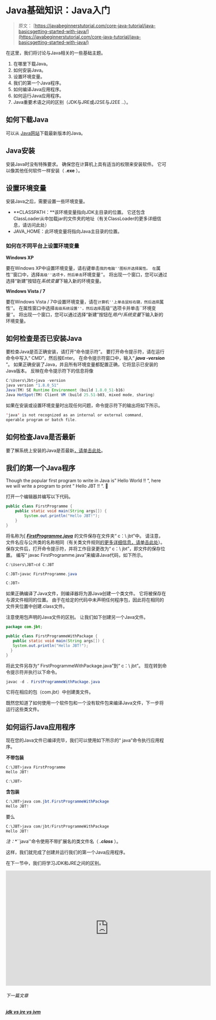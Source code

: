 # Java基础知识：Java入门

> 原文： [https://javabeginnerstutorial.com/core-java-tutorial/java-basicsgetting-started-with-java/](https://javabeginnerstutorial.com/core-java-tutorial/java-basicsgetting-started-with-java/)

在这里，我们将讨论与Java相关的一些基础主题。

1.  在哪里下载Java。
2.  如何安装Java。
3.  设置环境变量。
4.  我们的第一个Java程序。
5.  如何编译Java应用程序。
6.  如何运行Java应用程序。
7.  Java重要术语之间的区别（JDK与JRE或J2SE与J2EE ..）。

## 如何下载Java

可以从 [Java网站](http://www.oracle.com/technetwork/java/javase/downloads/jdk8-downloads-2133151.html)下载最新版本的Java。

## Java安装

安装Java时没有特殊要求。 确保您在计算机上具有适当的权限来安装软件。 它可以像其他任何软件一样安装（ **.exe** ）。

## 设置环境变量

安装Java之后，需要设置一些环境变量。

*   **CLASSPATH：**该环境变量指向JDK主目录的位置。 它还包含ClassLoader从中加载jar的文件夹的地址（有关ClassLoader的更多详细信息，请访问此处）
*   JAVA_HOME：此环境变量将指向Java主目录的位置。

### 如何在不同平台上设置环境变量

**Windows XP**

要在Windows XP中设置环境变量，请右键单击``我的电脑''图标并选择属性。 在``属性''窗口中，选择``高级''选项卡，然后单击``环境变量''。 将出现一个窗口，您可以通过选择“新建”按钮在*系统变量*下输入新的环境变量。

**Windows Vista / 7**

要在Windows Vista / 7中设置环境变量，请在``计算机''上单击鼠标右键，然后选择``属性''。 在属性窗口中选择``高级系统设置''，然后选择``高级''选项卡并单击``环境变量''。 将出现一个窗口，您可以通过选择“新建”按钮在*用户/系统变量*下输入新的环境变量。

## 如何检查是否已安装Java

要检查Java是否正确安装，请打开“命令提示符”。 要打开命令提示符，请在运行命令中写入“ CMD”，然后按Enter。 在命令提示符窗口中，输入“ ***java -version*** ”。 如果正确安装了Java，并且所有环境变量都配置正确，它将显示已安装的Java版本。 反映在命令提示符下的信息将像

```java
C:\Users\Jbt>java -version
java version "1.8.0_51"
Java(TM) SE Runtime Environment (build 1.8.0_51-b16)
Java HotSpot(TM) Client VM (build 25.51-b03, mixed mode, sharing)
```

如果在安装或设置环境变量时出现任何问题，命令提示符下的输出将如下所示。

```java
'java' is not recognized as an internal or external command,
operable program or batch file.
```

## 如何检查Java是否最新

要了解系统上安装的Java是否最新[，请单击此处](https://www.java.com/en/download/installed.jsp)。

## 我们的第一个Java程序

Though the popular first program to write in Java is” Hello World !! “, here we will write a program to print ” Hello JBT !! “. 🙂

打开一个编辑器并编写以下代码。

```java
public class FirstProgramme {
	public static void main(String args[]) {
		System.out.println("Hello JBT!");
	}
}
```

将名称为[ ***<u>FirstProgramme.java</u>*** 的文件保存在文件夹“ c：\ jbt”中。 请注意，文件名应与公共类的名称相同（有关类文件规则[的更多详细信息，请单击此处](https://javabeginnerstutorial.com/core-java-tutorial/java-class-object-tutorial/)）。 保存文件后，打开命令提示符，并将工作目录更改为“ c：\ jbt”，即文件的保存位置。 编写“ javac FirstProgramme.java”来编译Java代码，如下所示。

```java
C:\Users\JBT>cd C:JBT

C:JBT>javac FirstProgramme.java

C:JBT>
```

如果正确编译了Java文件，则编译器将为源Java创建一个类文件。 它将被保存在与源文件相同的位置。 由于在给定的代码中未声明任何程序包，因此将在相同的文件夹位置中创建.class文件。

注意使用包声明的Java文件的区别。 让我们如下创建另一个Java文件。

```java
package com.jbt;

public class FirstProgrammeWithPackage {
   public static void main(String args[]) {
   System.out.println("Hello JBT!");
  }
} 
```

将此文件另存为“ FirstProgrammeWithPackage.java”到“ c：\ jbt”。 现在转到命令提示符并执行以下命令。

```java
javac -d . FirstProgrammeWithPackage.java
```

它将在相应的包（com.jbt）中创建类文件。

既然您知道了如何使用一个软件包和一个没有软件包来编译Java文件，下一步将运行这些类文件。

## 如何运行Java应用程序

现在您的Java文件已编译完毕，我们可以使用如下所示的“ java”命令执行应用程序。

**不带包装**

```java
C:\JBT>java FirstProgramme
Hello JBT!

C:\JBT>
```

**含包装**

```java
C:\JBT>java com.jbt.FirstProgrammeWithPackage
Hello JBT!
```

要么

```java
C:\JBT>java com/jbt/FirstProgrammeWithPackage
Hello JBT! 
```

**注*：**``java''命令使用不带扩展名的类文件名（ ***.class*** ）。

这样，我们就完成了创建并运行我们的第一个Java应用程序。

在下一节中，我们将学习JDK和JRE之间的区别。

<noscript><iframe allow="accelerometer; autoplay; encrypted-media; gyroscope; picture-in-picture" allowfullscreen="" frameborder="0" height="360" src="https://www.youtube.com/embed/nyOoLgWmmt8?feature=oembed" title="Compiling and Running Java File" width="640"></iframe></noscript>

###### 下一篇文章

##### [jdk vs jre vs jvm](https://javabeginnerstutorial.com/core-java-tutorial/jdk-vs-jre-vs-jvm/ "jdk vs jre vs jvm")